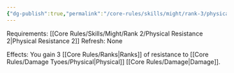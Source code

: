 ```yaml
---
{"dg-publish":true,"permalink":"/core-rules/skills/might/rank-3/physical-resistance-3/"}
---
```


Requirements: [[Core Rules/Skills/Might/Rank 2/Physical Resistance 2\|Physical Resistance 2]]
Refresh: None

Effects:
You gain 3 [[Core Rules/Ranks\|Ranks]] of resistance to [[Core Rules/Damage Tyoes/Physical\|Physical]] [[Core Rules/Damage\|Damage]].